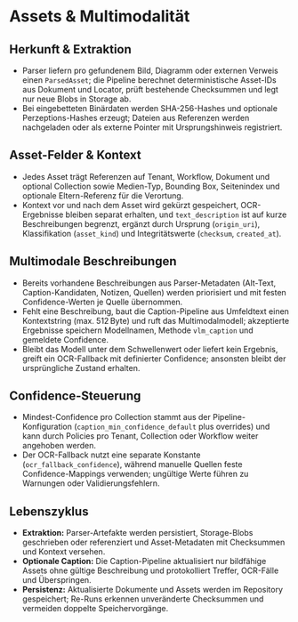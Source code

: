 # Assets & Multimodalität

## Herkunft & Extraktion
- Parser liefern pro gefundenem Bild, Diagramm oder externen Verweis einen `ParsedAsset`; die Pipeline berechnet deterministische Asset-IDs aus Dokument und Locator, prüft bestehende Checksummen und legt nur neue Blobs in Storage ab.
- Bei eingebetteten Binärdaten werden SHA-256-Hashes und optionale Perzeptions-Hashes erzeugt; Dateien aus Referenzen werden nachgeladen oder als externe Pointer mit Ursprungshinweis registriert.

## Asset-Felder & Kontext
- Jedes Asset trägt Referenzen auf Tenant, Workflow, Dokument und optional Collection sowie Medien-Typ, Bounding Box, Seitenindex und optionale Eltern-Referenz für die Verortung.
- Kontext vor und nach dem Asset wird gekürzt gespeichert, OCR-Ergebnisse bleiben separat erhalten, und `text_description` ist auf kurze Beschreibungen begrenzt, ergänzt durch Ursprung (`origin_uri`), Klassifikation (`asset_kind`) und Integritätswerte (`checksum`, `created_at`).

## Multimodale Beschreibungen
- Bereits vorhandene Beschreibungen aus Parser-Metadaten (Alt-Text, Caption-Kandidaten, Notizen, Quellen) werden priorisiert und mit festen Confidence-Werten je Quelle übernommen.
- Fehlt eine Beschreibung, baut die Caption-Pipeline aus Umfeldtext einen Kontextstring (max. 512 Byte) und ruft das Multimodalmodell; akzeptierte Ergebnisse speichern Modellnamen, Methode `vlm_caption` und gemeldete Confidence.
- Bleibt das Modell unter dem Schwellenwert oder liefert kein Ergebnis, greift ein OCR-Fallback mit definierter Confidence; ansonsten bleibt der ursprüngliche Zustand erhalten.

## Confidence-Steuerung
- Mindest-Confidence pro Collection stammt aus der Pipeline-Konfiguration (`caption_min_confidence_default` plus overrides) und kann durch Policies pro Tenant, Collection oder Workflow weiter angehoben werden.
- Der OCR-Fallback nutzt eine separate Konstante (`ocr_fallback_confidence`), während manuelle Quellen feste Confidence-Mappings verwenden; ungültige Werte führen zu Warnungen oder Validierungsfehlern.

## Lebenszyklus
- **Extraktion:** Parser-Artefakte werden persistiert, Storage-Blobs geschrieben oder referenziert und Asset-Metadaten mit Checksummen und Kontext versehen.
- **Optionale Caption:** Die Caption-Pipeline aktualisiert nur bildfähige Assets ohne gültige Beschreibung und protokolliert Treffer, OCR-Fälle und Überspringen.
- **Persistenz:** Aktualisierte Dokumente und Assets werden im Repository gespeichert; Re-Runs erkennen unveränderte Checksummen und vermeiden doppelte Speichervorgänge.
